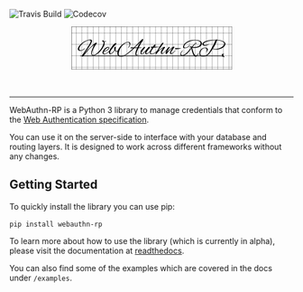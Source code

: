 ![Travis Build](https://img.shields.io/travis/com/enceladus-rex/webauthn-rp/master.svg)
![Codecov](https://img.shields.io/codecov/c/github/enceladus-rex/webauthn-rp/master.svg)

<p align="center">
<img src="https://github.com/enceladus-rex/webauthn-rp/raw/master/docs/source/_static/webauthn-rp-logo.png" />
</p>
<br />
<hr />

WebAuthn-RP is a Python 3 library to manage credentials that conform to the 
[Web Authentication specification](https://www.w3.org/TR/webauthn/).

You can use it on the server-side to interface with your database and routing layers. It is 
designed to work across different frameworks without any changes.

## Getting Started

To quickly install the library you can use pip:

```
pip install webauthn-rp
```

To learn more about how to use the library (which is currently in alpha), please visit the documentation at [readthedocs](https://webauthn-rp.readthedocs.io/en/latest/).

You can also find some of the examples which are covered in the docs under `/examples`.
